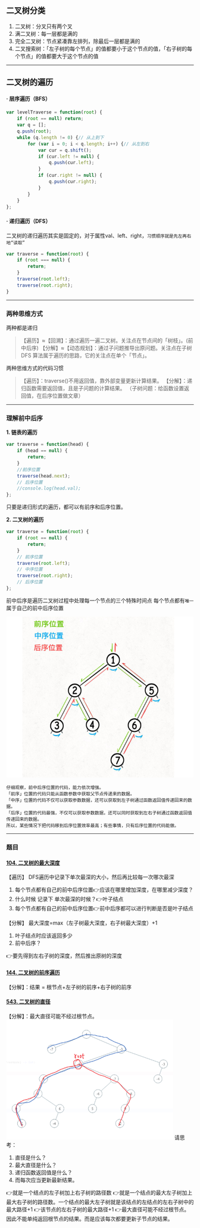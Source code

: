 ## 二叉树分类
1. 二叉树：分叉只有两个叉
2. 满二叉树：每一层都是满的
3. 完全二叉树：节点紧凑靠左排列，除最后一层都是满的
4. 二叉搜索树：「左子树的每个节点」的值都要小于这个节点的值，「右子树的每个节点」的值都要大于这个节点的值
---
## 二叉树的遍历
#### · 层序遍历（BFS）
```javascript
var levelTraverse = function(root) {
    if (root == null) return;
    var q = [];
    q.push(root);
    while (q.length != 0) {// 从上到下
        for (var i = 0; i < q.length; i++) {// 从左到右
            var cur = q.shift();
            if (cur.left != null) {
                q.push(cur.left);
            }
            if (cur.right != null) {
                q.push(cur.right);
            }
        }
    }
};
```
#### · 递归遍历（DFS）
二叉树的递归遍历其实是固定的，对于属性val、left、right，`习惯顺序就是先左再右地“读取”`


```javascript
var traverse = function(root) {
    if (root === null) {
        return;
    }
    traverse(root.left);
    traverse(root.right);
}
```
---
### 两种思维方式
两种都是递归
>【遍历】≈【回溯】：通过遍历一遍二叉树。关注点在节点间的「树枝」。(前中后序)
【分解】≈【动态规划】：通过子问题推导出原问题。关注点在子树
DFS 算法属于遍历的思路，它的关注点在单个「节点」。

两种思维方式的代码习惯
>【遍历】：traverse()不用返回值，靠外部变量更新计算结果。
>【分解】：递归函数需要返回值，且是子问题的计算结果。
（子树问题：给函数设置返回值，在后序位置做文章）

---
### 理解前中后序
**1. 链表的遍历**
```javascript
var traverse = function(head) {
    if (head == null) {
        return;
    }
    //前序位置
    traverse(head.next);
    // 后序位置
    //console.log(head.val);
};
```
只要是递归形式的遍历，都可以有前序和后序位置。

**2. 二叉树的遍历**
```javascript
var traverse = function(root) {
    if (root == null) {
        return;
    }
    // 前序位置
    traverse(root.left);
    // 中序位置
    traverse(root.right);
    // 后序位置
};
```
前中后序是遍历二叉树过程中处理每一个节点的三个特殊时间点
每个节点都有`唯一`属于自己的前中后序位置

![alt text](image.png)

    仔细观察，前中后序位置的代码，能力依次增强。
    「前序」位置的代码只能从函数参数中获取父节点传递来的数据。
    「中序」位置的代码不仅可以获取参数数据，还可以获取到左子树通过函数返回值传递回来的数据。
    「后序」位置的代码最强，不仅可以获取参数数据，还可以同时获取到左右子树通过函数返回值传递回来的数据。
    所以，某些情况下把代码移到后序位置效率最高；有些事情，只有后序位置的代码能做。

---
### 题目
#### [104. 二叉树的最大深度](https://leetcode.cn/problems/maximum-depth-of-binary-tree/description/)
【遍历】
DFS遍历中记录下单次最深的大小，然后再比较每一次哪次最深
1. 每个节点都有自己的前中后序位置👉应该在哪里增加深度，在哪里减少深度？
2. 什么时候 记录下 单次最深的时候？👉叶子结点
3. 每个节点都有自己的前中后序位置👉前中后序都可以进行判断是否是叶子结点

【分解】
最大深度=max（左子树最大深度，右子树最大深度）+1
1. 叶子结点时应该返回多少
2. 前中后序？

👉要先得到左右子树的深度，然后推出原树的深度

#### [144. 二叉树的前序遍历](https://leetcode.cn/problems/binary-tree-preorder-traversal/description/)
【分解】：结果 = 根节点+左子树的前序+右子树的前序

#### [543. 二叉树的直径](https://leetcode.cn/problems/diameter-of-binary-tree/description/)
【分解】：最大直径可能不经过根节点。
![alt text](image-2.png)
请思考：
1. 直径是什么？
2. 最大直径是什么？
3. 递归函数返回值是什么？
4. 而每次应当更新最新结果。

👉就是一个结点的左子树加上右子树的路径数
👉就是一个结点的最大左子树加上最大右子树的路径数。一个结点的最大左子树就是该结点的左结点的左右子树中的最大路径+1
👉该节点的左右子树的最大路径+1
👉最大直径可能不经过根节点。因此不能单纯返回根节点的结果。而是应该每次都要更新子节点的结果。

